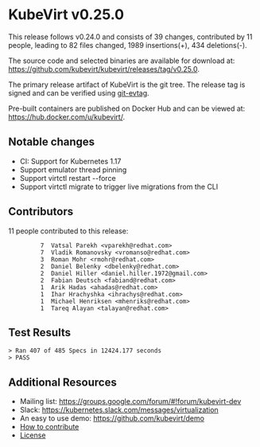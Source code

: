 KubeVirt v0.25.0
================

This release follows v0.24.0 and consists of 39 changes, contributed by
11 people, leading to 82 files changed, 1989 insertions(+), 434 deletions(-).

The source code and selected binaries are available for download at:
<https://github.com/kubevirt/kubevirt/releases/tag/v0.25.0>.

The primary release artifact of KubeVirt is the git tree. The release tag is
signed and can be verified using [git-evtag][git-evtag].

Pre-built containers are published on Docker Hub and can be viewed at:
<https://hub.docker.com/u/kubevirt/>.

Notable changes
---------------

- CI: Support for Kubernetes 1.17
- Support emulator thread pinning
- Support virtctl restart --force
- Support virtctl migrate to trigger live migrations from the CLI

Contributors
------------

11 people contributed to this release:

```
         7	Vatsal Parekh <vparekh@redhat.com>
         7	Vladik Romanovsky <vromanso@redhat.com>
         3	Roman Mohr <rmohr@redhat.com>
         2	Daniel Belenky <dbelenky@redhat.com>
         2	Daniel Hiller <daniel.hiller.1972@gmail.com>
         2	Fabian Deutsch <fabiand@redhat.com>
         1	Arik Hadas <ahadas@redhat.com>
         1	Ihar Hrachyshka <ihrachys@redhat.com>
         1	Michael Henriksen <mhenriks@redhat.com>
         1	Tareq Alayan <talayan@redhat.com>
```

Test Results
------------

```
> Ran 407 of 485 Specs in 12424.177 seconds
> PASS
```

Additional Resources
--------------------

- Mailing list: <https://groups.google.com/forum/#!forum/kubevirt-dev>
- Slack: <https://kubernetes.slack.com/messages/virtualization>
- An easy to use demo: <https://github.com/kubevirt/demo>
- [How to contribute][contributing]
- [License][license]

[git-evtag]: https://github.com/cgwalters/git-evtag#using-git-evtag
[contributing]: https://github.com/kubevirt/kubevirt/blob/master/CONTRIBUTING.md
[license]: https://github.com/kubevirt/kubevirt/blob/master/LICENSE
